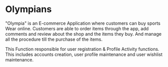 # Olympians

"Olympia" is an E-commerce  Application where customers can buy sports Wear online. Customers are able to order items through the app, 
add comments and review about the shop and the items they buy. And manage all the procedure till the purchase of the items.

This Function responsible for user registration & Profile Activity functions. This includes accounts creation, user profile maintenance and user wishlist maintenance.
